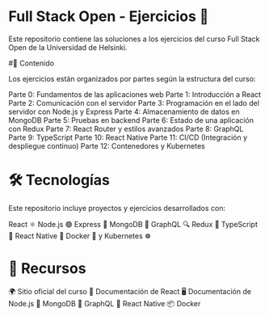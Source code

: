 # Full Stack Open - Ejercicios 🚀
Este repositorio contiene las soluciones a los ejercicios del curso Full Stack Open de la Universidad de Helsinki.

#📌 Contenido

Los ejercicios están organizados por partes según la estructura del curso:

Parte 0: Fundamentos de las aplicaciones web
Parte 1: Introducción a React
Parte 2: Comunicación con el servidor
Parte 3: Programación en el lado del servidor con Node.js y Express
Parte 4: Almacenamiento de datos en MongoDB
Parte 5: Pruebas en backend
Parte 6: Estado de una aplicación con Redux
Parte 7: React Router y estilos avanzados
Parte 8: GraphQL
Parte 9: TypeScript
Parte 10: React Native
Parte 11: CI/CD (Integración y despliegue continuo)
Parte 12: Contenedores y Kubernetes

# 🛠️ Tecnologías

Este repositorio incluye proyectos y ejercicios desarrollados con:

React ⚛️
Node.js 🟢
Express 🚀
MongoDB 🍃
GraphQL 🔍
Redux 🏪
TypeScript 📝
React Native 📱
Docker 🐳 y Kubernetes ☸️

# 📖 Recursos

🌍 Sitio oficial del curso
📑 Documentación de React
🖥️ Documentación de Node.js
🔗 MongoDB
📡 GraphQL
📲 React Native
📦 Docker
